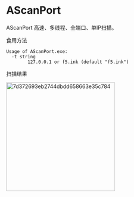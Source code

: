 # AScanPort
AScanPort 高速、多线程、全端口、单IP扫描。

食用方法

```
Usage of AScanPort.exe:
  -t string
        127.0.0.1 or f5.ink (default "f5.ink")

```

扫描结果

<img width="292" alt="7d372693eb2744dbdd658663e35c784" src="https://user-images.githubusercontent.com/27001865/163100428-c7f39405-f717-421d-9b66-84025a643149.png">
